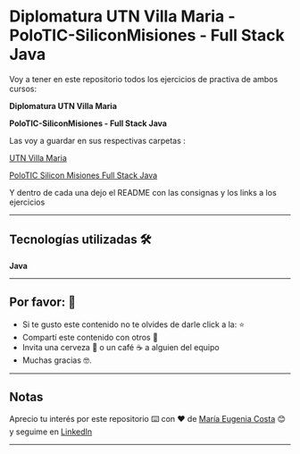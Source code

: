 # Diplomatura UTN Villa Maria - PoloTIC-SiliconMisiones - Full Stack Java 

Voy a tener en este repositorio todos los ejercicios de practiva de ambos cursos:

**Diplomatura UTN Villa Maria**

**PoloTIC-SiliconMisiones - Full Stack Java**

Las voy a guardar en sus respectivas carpetas :

[UTN Villa Maria](https://github.com/eugenia1984/diploUTNVM-PoloTIC-SiliconMisiones-Java/tree/main/utnvillamaria)

[PoloTIC Silicon Misiones Full Stack Java](https://github.com/eugenia1984/diploUTNVM-PoloTIC-SiliconMisiones-Java/tree/main/polotic_siliconmisiones)

Y dentro de cada una dejo el README con las consignas y los links a los ejercicios

---

## Tecnologías utilizadas 🛠️

**Java**


---

## Por favor: 🎁

* Si te gusto este contenido no te olvides de darle click a la:  ⭐
* Compartí este contenido con otros 📢
* Invita una cerveza 🍺 o un café ☕  a alguien del equipo 
* Muchas gracias 🤓.

---

## Notas

Aprecio tu interés por este repositorio ⌨️  con ❤️ de [María Eugenia Costa](https://github.com/eugenia1984) 😊 y seguime en  [LinkedIn](http://www.linkedin.com/in/maríaeugeniacosta) 


---
